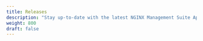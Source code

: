 ```yaml
---
title: Releases
description: "Stay up-to-date with the latest NGINX Management Suite App Delivery Manager releases."
weight: 800
draft: false
---
```


